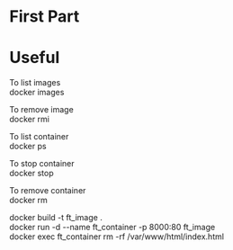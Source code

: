 # First Part




# Useful
To list images \
docker images

To remove image \
docker rmi <id>
  
To list container \
docker ps 

To stop container \
docker stop <id> 

To remove container \
docker rm <id> 

docker build -t ft_image . \
docker run -d --name ft_container -p 8000:80 ft_image \
docker exec ft_container rm -rf /var/www/html/index.html 

